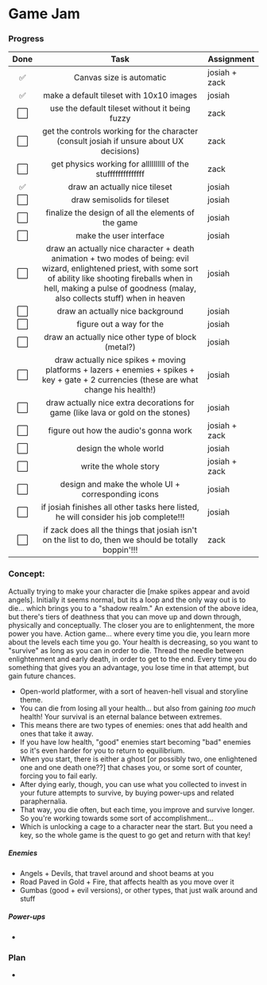 # Game Jam

### Progress

| Done |      Task      | Assignment   |
| :--: | :------------: | ------------ |
| ✅ |  Canvas size is automatic  | josiah + zack |
| ✅ |  make a default tileset with 10x10 images  | josiah |
| ⬜️ |  use the default tileset without it being fuzzy  | zack |
| ⬜️ |  get the controls working for the character (consult josiah if unsure about UX decisions)  | zack |
| ⬜️ |  get physics working for allllllllll of the stuffffffffffffff  | zack |
| ✅ |  draw an actually nice tileset  | josiah |
| ⬜️ |  draw semisolids for tileset  | josiah |
| ⬜️ |  finalize the design of all the elements of the game  | josiah |
| ⬜️ |  make the user interface  | josiah |
| ⬜️ |  draw an actually nice character + death animation + two modes of being: evil wizard, enlightened priest, with some sort of ability like shooting fireballs when in hell, making a pulse of goodness (malay, also collects stuff) when in heaven | josiah |
| ⬜️ |  draw an actually nice background  | josiah |
| ⬜️ |  figure out a way for the   | josiah |
| ⬜️ |  draw an actually nice other type of block (metal?)  | josiah |
| ⬜️ |  draw actually nice spikes + moving platforms + lazers + enemies + spikes + key + gate + 2 currencies (these are what change his health!)  | josiah |
| ⬜️ |  draw actually nice extra decorations for game (like lava or gold on the stones)  | josiah |
| ⬜️ |  figure out how the audio's gonna work  | josiah + zack |
| ⬜️ |  design the whole world  | josiah |
| ⬜️ |  write the whole story  | josiah + zack |
| ⬜️ |  design and make the whole UI + corresponding icons  | josiah |
| ⬜️ |  if josiah finishes all other tasks here listed, he will consider his job complete!!!  | josiah |
| ⬜️ |  if zack does all the things that josiah isn't on the list to do, then we should be totally boppin'!!!  | zack |

### Concept:

Actually trying to make your character die [make spikes appear and avoid angels].
Initially it seems normal, but its a loop and the only way out is to die... which brings you to a "shadow realm."
An extension of the above idea, but there's tiers of deathness that you can move up and down through, physically and conceptually.
The closer you are to enlightenment, the more power you have.
Action game... where every time you die, you learn more about the levels each time you go.
Your health is decreasing, so you want to "survive" as long as you can in order to die.
Thread the needle between enlightenment and early death, in order to get to the end.
Every time you do something that gives you an advantage, you lose time in that attempt, but gain future chances.

- Open-world platformer, with a sort of heaven-hell visual and storyline theme.
- You can die from losing all your health... but also from gaining *too much* health! Your survival is an eternal balance between extremes.
- This means there are two types of enemies: ones that add health and ones that take it away.
- If you have low health, "good" enemies start becoming "bad" enemies so it's even harder for you to return to equilibrium.
- When you start, there is either a ghost [or possibly two, one enlightened one and one death one??] that chases you, or some sort of counter, forcing you to fail early.
- After dying early, though, you can use what you collected to invest in your future attempts to survive, by buying power-ups and related paraphernalia.
- That way, you die often, but each time, you improve and survive longer. So you're working towards some sort of accomplishment...
- Which is unlocking a cage to a character near the start. But you need a key, so the whole game is the quest to go get and return with that key!

##### Enemies

- Angels + Devils, that travel around and shoot beams at you
- Road Paved in Gold + Fire, that affects health as you move over it
- Gumbas (good + evil versions), or other types, that just walk around and stuff

##### Power-ups

- 

### Plan

- 
